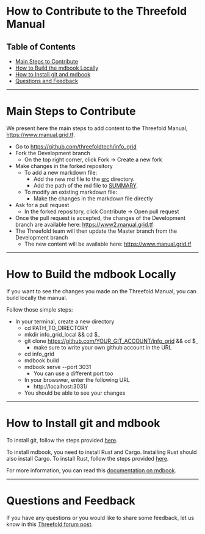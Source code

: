 <h1> How to Contribute to the Threefold Manual </h1>

<h2>Table of Contents</h2>

- [Main Steps to Contribute](#main-steps-to-contribute)
- [How to Build the mdbook Locally](#how-to-build-the-mdbook-locally)
- [How to Install git and mdbook](#how-to-install-git-and-mdbook)
- [Questions and Feedback](#questions-and-feedback)

***

# Main Steps to Contribute

We present here the main steps to add content to the Threefold Manual, https://www.manual.grid.tf.

* Go to https://github.com/threefoldtech/info_grid
* Fork the Development branch
  * On the top right corner, click Fork -> Create a new fork
* Make changes in the forked repository
   * To add a new markdown file:
      * Add the new md file to the [src](https://github.com/threefoldtech/info_grid/blob/development/src) directory.
      * Add the path of the md file to [SUMMARY](https://github.com/threefoldtech/info_grid/blob/development/src/SUMMARY.md).
   * To modify an existing markdown file:
     * Make the changes in the markdown file directly
* Ask for a pull request
  * In the forked repository, click Contribute -> Open pull request
* Once the pull request is accepted, the changes of the Development branch are available here: https://www2.manual.grid.tf
* The Threefold team will then update the Master branch from the Development branch
   * The new content will be available here: https://www.manual.grid.tf

***

# How to Build the mdbook Locally

If you want to see the changes you made on the Threefold Manual, you can build locally the manual.

Follow those simple steps:

* In your terminal, create a new directory
  * cd PATH_TO_DIRECTORY
  * mkdir info_grid_local && cd $_
  * git clone https://github.com/YOUR_GIT_ACCOUNT/info_grid && cd $_
    * make sure to write your own github account in the URL
  * cd info_grid
  * mdbook build
  * mdbook serve --port 3031
    * You can use a different port too
  * In your browswer, enter the following URL
    * http://localhost:3031/
  * You should be able to see your changes

***

# How to Install git and mdbook

To install git, follow the steps provided [here](https://github.com/git-guides/install-git).

To install mdbook, you need to install Rust and Cargo. Installing Rust should also install Cargo. To install Rust, follow the steps provided [here](https://www.rust-lang.org/tools/install).

For more information, you can read this [documentation on mdbook](https://rust-lang.github.io/mdBook/guide/installation.html).

***

# Questions and Feedback

If you have any questions or you would like to share some feedback, let us know in this [Threefold forum post](https://forum.threefold.io/t/new-grid-manual/3783).